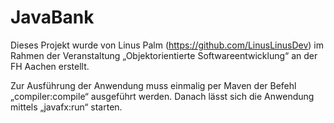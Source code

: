 # JavaBank
Dieses Projekt wurde von Linus Palm (https://github.com/LinusLinusDev) im Rahmen der Veranstaltung „Objektorientierte Softwareentwicklung“ an der FH Aachen erstellt.

Zur Ausführung der Anwendung muss einmalig per Maven der Befehl „compiler:compile“ ausgeführt werden. Danach lässt sich die Anwendung mittels „javafx:run“ starten.
